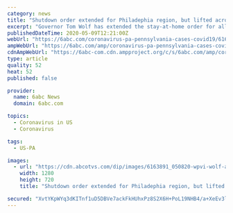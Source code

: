 ```yaml
---
category: news
title: "Shutdown order extended for Philadephia region, but lifted across western Pennsylvania"
excerpt: "Governor Tom Wolf has extended the stay-at-home order for all counties in the red phase of his reopening plan, including the Philadelphia area, until June 4. Meanwhile, Wolf announced that 13 more western counties,"
publishedDateTime: 2020-05-09T12:21:00Z
webUrl: "https://6abc.com/coronavirus-pa-pennsylvania-cases-covid19/6161575/"
ampWebUrl: "https://6abc.com/amp/coronavirus-pa-pennsylvania-cases-covid19/6161575/"
cdnAmpWebUrl: "https://6abc-com.cdn.ampproject.org/c/s/6abc.com/amp/coronavirus-pa-pennsylvania-cases-covid19/6161575/"
type: article
quality: 52
heat: 52
published: false

provider:
  name: 6abc News
  domain: 6abc.com

topics:
  - Coronavirus in US
  - Coronavirus

tags:
  - US-PA

images:
  - url: "https://cdn.abcotvs.com/dip/images/6163891_050820-wpvi-wolf-announces-13-counties-reopen-newser-raw-video-vid.jpg"
    width: 1280
    height: 720
    title: "Shutdown order extended for Philadephia region, but lifted across western Pennsylvania"

secured: "XvtYKpWYq3dKITnf1uD5DBVe7ackFkHUhxPz8S2X6H+PoL19NHB4/a+XeEv3ldjPJwHfgsJKXCubVXX9U75H05cj/kZ5sw2rsJXErWs0jmtt5caQUHOc0GhODYh0c0pXHDc3MM3t84Fk3W9MOomhriJj1/E4qQ6rAQabBBuqQ82pR97G+q/3OGwW6RRaOOodAY5JnHSEbG6CRMd55dFzK2hqyu8QzE2zHqfw+qz9+tbBhzsBROgOPUkw8BLcG0OQYeMAdwiktf19MAynxnFBu+1SWz0Gn/Sa7hxJW2yDCIVYNpzMkhlzeGoOgvdiwOKhlhe0zDCd3oIyy5nrIxWrPc2O91uX55R5K4uOgaczEwv6vL5alxy9tddiAM5jjwHYaDF3O4D689HbV+oatMkAlm3bdORELA/AlHsRoFp2i8bRo9UKlHo1eEgQ5v0j75fspv+ZIWGm6Bt/o4Xh/p3iPxpG9kXxWesluLpKxOX9ICI=;96p6smHBmE8JMrNnDXlIGg=="
---
```


